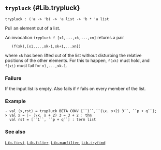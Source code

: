 ## `trypluck` {#Lib.trypluck}


```
trypluck : ('a -> 'b) -> 'a list -> 'b * 'a list
```



Pull an element out of a list.


An invocation `trypluck f [x1,...,xk,...,xn]` returns a pair
    
       (f(xk),[x1,...,xk-1,xk+1,...xn])
    
where `xk` has been lifted out of the
list without disturbing the relative positions of the other elements. For
this to happen, `f(xk)` must hold, and `f(xi)` must fail for `x1,...,xk-1`.

### Failure

If the input list is empty. Also fails if `f` fails on every member of the
list.

### Example

    
    - val (x,rst) = trypluck BETA_CONV [``1``,``(\x. x+2) 3``, ``p + q``];
    > val x = |- (\x. x + 2) 3 = 3 + 2 : thm
      val rst = [``1``, ``p + q``] : term list
    

### See also

[`Lib.first`](#Lib.first), [`Lib.filter`](#Lib.filter), [`Lib.mapfilter`](#Lib.mapfilter), [`Lib.tryfind`](#Lib.tryfind)

